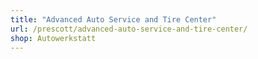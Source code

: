 ```yaml
---
title: "Advanced Auto Service and Tire Center"
url: /prescott/advanced-auto-service-and-tire-center/
shop: Autowerkstatt
---
```

